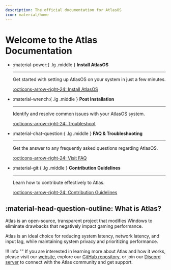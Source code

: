 ```yaml
---
description: The official documentation for AtlasOS
icon: material/home
---
```


# Welcome to the Atlas Documentation

<div class="grid cards" markdown>

-   :material-power:{ .lg .middle } __Install AtlasOS__

    ---

    Get started with setting up AtlasOS on your system in just a few minutes.

    [:octicons-arrow-right-24: Install AtlasOS](getting-started/installation.md)

-   :material-wrench:{ .lg .middle } __Post Installation__

    ---

    Identify and resolve common issues with your AtlasOS system.

    [:octicons-arrow-right-24: Troubleshoot](getting-started/post-installation/atlas-folder/configuration.md)

-   :material-chat-question:{ .lg .middle } __FAQ & Troubleshooting__

    ---

    Get the answer to any frequently asked questions regarding AtlasOS.

    [:octicons-arrow-right-24: Visit FAQ](faq-and-troubleshooting/removed-features.md)

-   :material-git:{ .lg .middle } __Contribution Guidelines__

    ---

    Learn how to contribute effectively to Atlas.

    [:octicons-arrow-right-24: Contribution Guidelines](contributions.md)

</div>

## :material-head-question-outline: What is Atlas?

Atlas is an open-source, transparent project that modifies Windows to eliminate drawbacks that negatively impact gaming performance.

Atlas is an ideal choice for reducing system latency, network latency, and input lag, while maintaining system privacy and prioritizing performance.

!!! info ""
    If you are interested in learning more about Atlas and how it works, please visit our [website](https://atlasos.net/), explore our [GitHub repository](https://github.com/Atlas-OS/Atlas), or join our [Discord server](https://discord.atlasos.net/) to connect with the Atlas community and get support.
